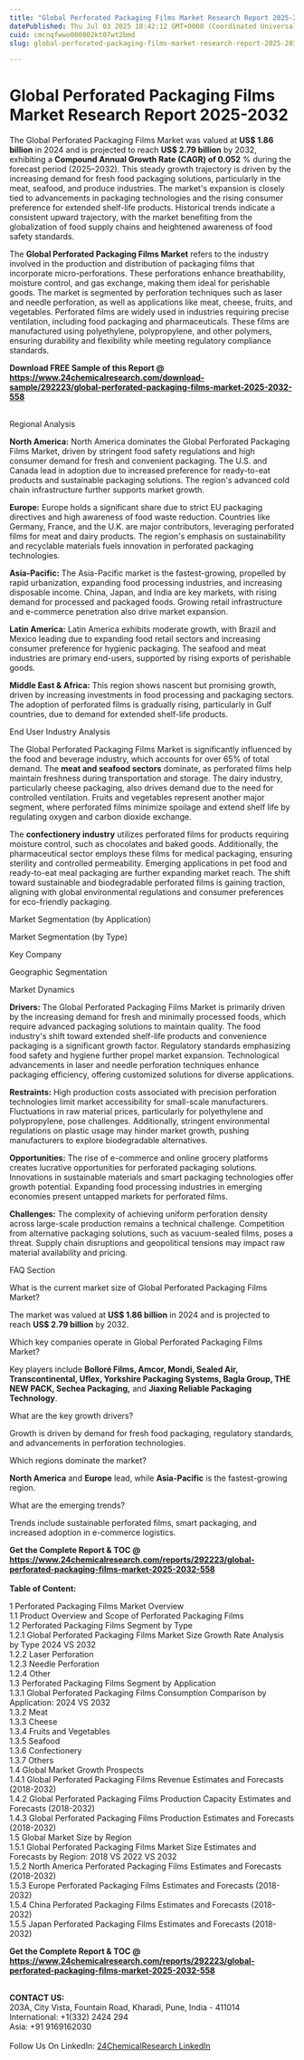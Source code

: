 ```yaml
---
title: "Global Perforated Packaging Films Market Research Report 2025-2032"
datePublished: Thu Jul 03 2025 18:42:12 GMT+0000 (Coordinated Universal Time)
cuid: cmcnqfwwo000802kt07wt2bmd
slug: global-perforated-packaging-films-market-research-report-2025-2032-1-1

---
```


# Global Perforated Packaging Films Market Research Report 2025-2032

<p>The Global Perforated Packaging Films Market was valued at <strong>US$ 1.86 billion</strong> in 2024 and is projected to reach <strong>US$ 2.79 billion</strong> by 2032, exhibiting a <strong>Compound Annual Growth Rate (CAGR) of 0.052</strong> % during the forecast period (2025–2032). This steady growth trajectory is driven by the increasing demand for fresh food packaging solutions, particularly in the meat, seafood, and produce industries. The market's expansion is closely tied to advancements in packaging technologies and the rising consumer preference for extended shelf-life products. Historical trends indicate a consistent upward trajectory, with the market benefiting from the globalization of food supply chains and heightened awareness of food safety standards.</p><p>
</p><p>The <strong>Global Perforated Packaging Films Market</strong> refers to the industry involved in the production and distribution of packaging films that incorporate micro-perforations. These perforations enhance breathability, moisture control, and gas exchange, making them ideal for perishable goods. The market is segmented by perforation techniques such as laser and needle perforation, as well as applications like meat, cheese, fruits, and vegetables. Perforated films are widely used in industries requiring precise ventilation, including food packaging and pharmaceuticals. These films are manufactured using polyethylene, polypropylene, and other polymers, ensuring durability and flexibility while meeting regulatory compliance standards.</p><div><b>Download FREE Sample of this Report @ 
            <a href="https://www.24chemicalresearch.com/download-sample/292223/global-perforated-packaging-films-market-2025-2032-558">
            https://www.24chemicalresearch.com/download-sample/292223/global-perforated-packaging-films-market-2025-2032-558</a></b></div><br><p>
Regional Analysis</p><p>
</p><p><strong>North America:</strong> North America dominates the Global Perforated Packaging Films Market, driven by stringent food safety regulations and high consumer demand for fresh and convenient packaging. The U.S. and Canada lead in adoption due to increased preference for ready-to-eat products and sustainable packaging solutions. The region's advanced cold chain infrastructure further supports market growth.</p><p>
</p><p><strong>Europe:</strong> Europe holds a significant share due to strict EU packaging directives and high awareness of food waste reduction. Countries like Germany, France, and the U.K. are major contributors, leveraging perforated films for meat and dairy products. The region's emphasis on sustainability and recyclable materials fuels innovation in perforated packaging technologies.</p><p>
</p><p><strong>Asia-Pacific:</strong> The Asia-Pacific market is the fastest-growing, propelled by rapid urbanization, expanding food processing industries, and increasing disposable income. China, Japan, and India are key markets, with rising demand for processed and packaged foods. Growing retail infrastructure and e-commerce penetration also drive market expansion.</p><p>
</p><p><strong>Latin America:</strong> Latin America exhibits moderate growth, with Brazil and Mexico leading due to expanding food retail sectors and increasing consumer preference for hygienic packaging. The seafood and meat industries are primary end-users, supported by rising exports of perishable goods.</p><p>
</p><p><strong>Middle East &amp; Africa:</strong> This region shows nascent but promising growth, driven by increasing investments in food processing and packaging sectors. The adoption of perforated films is gradually rising, particularly in Gulf countries, due to demand for extended shelf-life products.</p><p>
End User Industry Analysis</p><p>
</p><p>The Global Perforated Packaging Films Market is significantly influenced by the food and beverage industry, which accounts for over 65% of total demand. The <strong>meat and seafood sectors</strong> dominate, as perforated films help maintain freshness during transportation and storage. The dairy industry, particularly cheese packaging, also drives demand due to the need for controlled ventilation. Fruits and vegetables represent another major segment, where perforated films minimize spoilage and extend shelf life by regulating oxygen and carbon dioxide exchange.</p><p>
</p><p>The <strong>confectionery industry</strong> utilizes perforated films for products requiring moisture control, such as chocolates and baked goods. Additionally, the pharmaceutical sector employs these films for medical packaging, ensuring sterility and controlled permeability. Emerging applications in pet food and ready-to-eat meal packaging are further expanding market reach. The shift toward sustainable and biodegradable perforated films is gaining traction, aligning with global environmental regulations and consumer preferences for eco-friendly packaging.</p><p>
Market Segmentation (by Application)</p><p>
</p><p>
Market Segmentation (by Type)</p><p>
</p><p>
Key Company</p><p>
</p><p>
Geographic Segmentation</p><p>
</p><p>
Market Dynamics</p><p>
</p><p><strong>Drivers:</strong> The Global Perforated Packaging Films Market is primarily driven by the increasing demand for fresh and minimally processed foods, which require advanced packaging solutions to maintain quality. The food industry's shift toward extended shelf-life products and convenience packaging is a significant growth factor. Regulatory standards emphasizing food safety and hygiene further propel market expansion. Technological advancements in laser and needle perforation techniques enhance packaging efficiency, offering customized solutions for diverse applications.</p><p>
</p><p><strong>Restraints:</strong> High production costs associated with precision perforation technologies limit market accessibility for small-scale manufacturers. Fluctuations in raw material prices, particularly for polyethylene and polypropylene, pose challenges. Additionally, stringent environmental regulations on plastic usage may hinder market growth, pushing manufacturers to explore biodegradable alternatives.</p><p>
</p><p><strong>Opportunities:</strong> The rise of e-commerce and online grocery platforms creates lucrative opportunities for perforated packaging solutions. Innovations in sustainable materials and smart packaging technologies offer growth potential. Expanding food processing industries in emerging economies present untapped markets for perforated films.</p><p>
</p><p><strong>Challenges:</strong> The complexity of achieving uniform perforation density across large-scale production remains a technical challenge. Competition from alternative packaging solutions, such as vacuum-sealed films, poses a threat. Supply chain disruptions and geopolitical tensions may impact raw material availability and pricing.</p><p>
FAQ Section</p><p>
What is the current market size of Global Perforated Packaging Films Market?</p><p>
</p><p>The market was valued at <strong>US$ 1.86 billion</strong> in 2024 and is projected to reach <strong>US$ 2.79 billion</strong> by 2032.</p><p>
Which key companies operate in Global Perforated Packaging Films Market?</p><p>
</p><p>Key players include <strong>Bolloré Films, Amcor, Mondi, Sealed Air, Transcontinental, Uflex, Yorkshire Packaging Systems, Bagla Group, THE NEW PACK, Sechea Packaging,</strong> and <strong>Jiaxing Reliable Packaging Technology</strong>.</p><p>
What are the key growth drivers?</p><p>
</p><p>Growth is driven by demand for fresh food packaging, regulatory standards, and advancements in perforation technologies.</p><p>
Which regions dominate the market?</p><p>
</p><p><strong>North America</strong> and <strong>Europe</strong> lead, while <strong>Asia-Pacific</strong> is the fastest-growing region.</p><p>
What are the emerging trends?</p><p>
</p><p>Trends include sustainable perforated films, smart packaging, and increased adoption in e-commerce logistics.</p>

<div><b>Get the Complete Report & TOC @ 
            <a href="https://www.24chemicalresearch.com/reports/292223/global-perforated-packaging-films-market-2025-2032-558">
            https://www.24chemicalresearch.com/reports/292223/global-perforated-packaging-films-market-2025-2032-558</a></b></div><br>
            <b>Table of Content:</b><p>1 Perforated Packaging Films Market Overview<br />
    1.1 Product Overview and Scope of Perforated Packaging Films<br />
    1.2 Perforated Packaging Films Segment by Type<br />
        1.2.1 Global Perforated Packaging Films Market Size Growth Rate Analysis by Type 2024 VS 2032<br />
        1.2.2 Laser Perforation<br />
        1.2.3 Needle Perforation<br />
        1.2.4 Other<br />
    1.3 Perforated Packaging Films Segment by Application<br />
        1.3.1 Global Perforated Packaging Films Consumption Comparison by Application: 2024 VS 2032<br />
        1.3.2 Meat<br />
        1.3.3 Cheese<br />
        1.3.4 Fruits and Vegetables<br />
        1.3.5 Seafood<br />
        1.3.6 Confectionery<br />
        1.3.7 Others<br />
    1.4 Global Market Growth Prospects<br />
        1.4.1 Global Perforated Packaging Films Revenue Estimates and Forecasts (2018-2032)<br />
        1.4.2 Global Perforated Packaging Films Production Capacity Estimates and Forecasts (2018-2032)<br />
        1.4.3 Global Perforated Packaging Films Production Estimates and Forecasts (2018-2032)<br />
    1.5 Global Market Size by Region<br />
        1.5.1 Global Perforated Packaging Films Market Size Estimates and Forecasts by Region: 2018 VS 2022 VS 2032<br />
        1.5.2 North America Perforated Packaging Films Estimates and Forecasts (2018-2032)<br />
        1.5.3 Europe Perforated Packaging Films Estimates and Forecasts (2018-2032)<br />
        1.5.4 China Perforated Packaging Films Estimates and Forecasts (2018-2032)<br />
        1.5.5 Japan Perforated Packaging Films Estimates and Forecasts (2018-2032)</p>

<div><b>Get the Complete Report & TOC @ 
            <a href="https://www.24chemicalresearch.com/reports/292223/global-perforated-packaging-films-market-2025-2032-558">
            https://www.24chemicalresearch.com/reports/292223/global-perforated-packaging-films-market-2025-2032-558</a></b></div><br>

<b>CONTACT US:</b><br>
            203A, City Vista, Fountain Road, Kharadi, Pune, India - 411014<br>
            International: +1(332) 2424 294<br>
            Asia: +91 9169162030 <br><br>
            Follow Us On LinkedIn: <a href="https://www.linkedin.com/company/24chemicalresearch/">24ChemicalResearch LinkedIn</a>